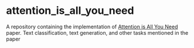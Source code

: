 # attention_is_all_you_need
A repository containing the implementation of [Attention is All You Need](https://arxiv.org/abs/1706.03762) paper. Text classification, text generation, and other tasks mentioned in the paper
